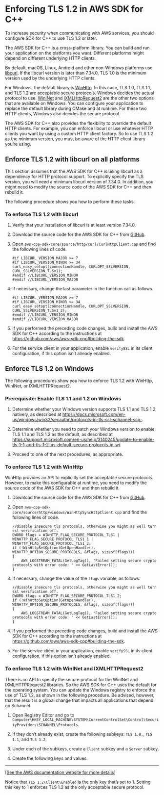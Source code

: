 # Enforcing TLS 1\.2 in AWS SDK for C\+\+<a name="enforcing-tls"></a>

To increase security when communicating with AWS services, you should configure SDK for C\+\+ to use TLS 1\.2 or later\.

The AWS SDK for C\+\+ is a cross\-platform library\. You can build and run your application on the platforms you want\. Different platforms might depend on different underlying HTTP clients\.

By default, macOS, Linux, Android and other non\-Windows platforms use [libcurl](https://curl.haxx.se/libcurl/)\. If the libcurl version is later than 7\.34\.0, TLS 1\.0 is the minimum version used by the underlying HTTP clients\.

For Windows, the default library is [WinHttp](https://docs.microsoft.com/en-us/windows/win32/winhttp)\. In this case, TLS 1\.0, TLS 1\.1, and TLS 1\.2 are acceptable secure protocols\. Windows decides the actual protocol to use\. [WinINet](https://docs.microsoft.com/en-us/windows/win32/wininet) and [IXMLHttpRequest2](https://docs.microsoft.com/en-us/windows/win32/api/_ixhr2) are the other two options that are available on Windows\. You can configure your application to replace the default library during CMake and at runtime\. For these two HTTP clients, Windows also decides the secure protocol\.

The AWS SDK for C\+\+ also provides the flexibility to override the default HTTP clients\. For example, you can enforce libcurl or use whatever HTTP clients you want by using a custom HTTP client factory\. So to use TLS 1\.2 as the minimum version, you must be aware of the HTTP client library you’re using\.

## Enforce TLS 1\.2 with libcurl on all platforms<a name="enforce-tls-1-2-with-libcurl-on-all-platforms"></a>

This section assumes that the AWS SDK for C\+\+ is using libcurl as a dependency for HTTP protocol support\. To explicitly specify the TLS version, you will need a minimum libcurl version of 7\.34\.0\. In addition, you might need to modify the source code of the AWS SDK for C\+\+ and then rebuild it\.

The following procedure shows you how to perform these tasks\.

### To enforce TLS 1\.2 with libcurl<a name="to-enforce-tls-1-2-with-libcurl"></a>

1. Verify that your installation of libcurl is at least version 7\.34\.0\.

1. Download the source code for the AWS SDK for C\+\+ from [GitHub](http://github.com/aws/aws-sdk-cpp)\.

1. Open `aws-cpp-sdk-core/source/http/curl/CurlHttpClient.cpp` and find the following lines of code\.

   ```
   #if LIBCURL_VERSION_MAJOR >= 7
   #if LIBCURL_VERSION_MINOR >= 34
   curl_easy_setopt(connectionHandle, CURLOPT_SSLVERSION, CURL_SSLVERSION_TLSv1);
   #endif //LIBCURL_VERSION_MINOR
   #endif //LIBCURL_VERSION_MAJOR
   ```

1. If necessary, change the last parameter in the function call as follows\.

   ```
   #if LIBCURL_VERSION_MAJOR >= 7
   #if LIBCURL_VERSION_MINOR >= 34
   curl_easy_setopt(connectionHandle, CURLOPT_SSLVERSION, CURL_SSLVERSION_TLSv1_2);
   #endif //LIBCURL_VERSION_MINOR
   #endif //LIBCURL_VERSION_MAJOR
   ```

1. If you performed the preceding code changes, build and install the AWS SDK for C\+\+ according to the instructions at [https://github\.com/aws/aws\-sdk\-cpp\#building\-the\-sdk](https://github.com/aws/aws-sdk-cpp#building-the-sdk)\.

1. For the service client in your application, enable `verifySSL` in its client configuration, if this option isn’t already enabled\.

## Enforce TLS 1\.2 on Windows<a name="enforce-tls-1-2-on-windows"></a>

The following procedures show you how to enforce TLS 1\.2 with WinHttp, WinINet, or IXMLHTTPRequest2\.

### Prerequisite: Enable TLS 1\.1 and 1\.2 on Windows<a name="prerequisite-enable-tls-1-1-and-1-2-on-windows"></a>

1. Determine whether your Windows version supports TLS 1\.1 and TLS 1\.2 natively, as described at [https://docs\.microsoft\.com/en\-us/windows/win32/secauthn/protocols\-in\-tls\-ssl–schannel\-ssp\-](https://docs.microsoft.com/en-us/windows/win32/secauthn/protocols-in-tls-ssl--schannel-ssp-)\.

1. Determine whether you need to patch your Windows version to enable TLS 1\.1 and TLS 1\.2 as the default, as described at [https://support\.microsoft\.com/en\-us/help/3140245/update\-to\-enable\-tls\-1\-1\-and\-tls\-1\-2\-as\-default\-secure\-protocols\-in\-wi](https://support.microsoft.com/en-us/help/3140245/update-to-enable-tls-1-1-and-tls-1-2-as-default-secure-protocols-in-wi)\.

1. Proceed to one of the next procedures, as appropriate\.

### To enforce TLS 1\.2 with WinHttp<a name="to-enforce-tls-1-2-with-winhttp"></a>

WinHttp provides an API to explicitly set the acceptable secure protocols\. However, to make this configurable at runtime, you need to modify the source code of the AWS SDK for C\+\+ and then rebuild it\.

1. Download the source code for the AWS SDK for C\+\+ from [GitHub](http://github.com/aws/aws-sdk-cpp)\.

1. Open `aws-cpp-sdk-core/source/http/windows/WinHttpSyncHttpClient.cpp` and find the following lines of code\.

   ```
   //disable insecure tls protocols, otherwise you might as well turn ssl verification off.
   DWORD flags = WINHTTP_FLAG_SECURE_PROTOCOL_TLS1 | WINHTTP_FLAG_SECURE_PROTOCOL_TLS1_1 | WINHTTP_FLAG_SECURE_PROTOCOL_TLS1_2;
   if (!WinHttpSetOption(GetOpenHandle(), WINHTTP_OPTION_SECURE_PROTOCOLS, &flags, sizeof(flags)))
   {
       AWS_LOGSTREAM_FATAL(GetLogTag(), "Failed setting secure crypto protocols with error code: " << GetLastError());
   }
   ```

1. If necessary, change the value of the `flags` variable, as follows\.

   ```
   //disable insecure tls protocols, otherwise you might as well turn ssl verification off.
   DWORD flags = WINHTTP_FLAG_SECURE_PROTOCOL_TLS1_2;
   if (!WinHttpSetOption(GetOpenHandle(), WINHTTP_OPTION_SECURE_PROTOCOLS, &flags, sizeof(flags)))
   {
       AWS_LOGSTREAM_FATAL(GetLogTag(), "Failed setting secure crypto protocols with error code: " << GetLastError());
   }
   ```

1. If you performed the preceding code changes, build and install the AWS SDK for C\+\+ according to the instructions at [https://github\.com/aws/aws\-sdk\-cpp\#building\-the\-sdk](https://github.com/aws/aws-sdk-cpp#building-the-sdk)\.

1. For the service client in your application, enable `verifySSL` in its client configuration, if this option isn’t already enabled\.

### To enforce TLS 1\.2 with WinINet and IXMLHTTPRequest2<a name="to-enforce-tls-1-2-with-wininet-and-ixmlhttprequest2"></a>

There is no API to specify the secure protocol for the WinINet and IXMLHTTPRequest2 libraries\. So the AWS SDK for C\+\+ uses the default for the operating system\. You can update the Windows registry to enforce the use of TLS 1\.2, as shown in the following procedure\. Be advised, however, that the result is a global change that impacts all applications that depend on Schannel\.

1. Open Registry Editor and go to `Computer\HKEY_LOCAL_MACHINE\SYSTEM\CurrentControlSet\Control\SecurityProviders\SCHANNEL\Protocols`\.

1. If they don’t already exist, create the following subkeys: `TLS 1.0,`, `TLS 1.1`, and `TLS 1.2`\.

1. Under each of the subkeys, create a `Client` subkey and a `Server` subkey\.

1. Create the following keys and values\.  
****    
[\[See the AWS documentation website for more details\]](http://docs.aws.amazon.com/sdk-for-cpp/v1/developer-guide/enforcing-tls.html)

   Notice that `TLS 1.2\Client\Enabled` is the only key that’s set to 1\. Setting this key to 1 enforces TLS 1\.2 as the only acceptable secure protocol\.